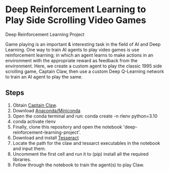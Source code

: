 # Deep Reinforcement Learning to Play Side Scrolling Video Games
Deep Reinforcement Learning Project

Game playing is an important & interesting task in the field of AI and Deep Learning. One way to train AI agents to play video games is use reinforcement learning; in which an agent learns to make actions in an environment with the appropriate reward as feedback from the environment. Here, we create a custom agent to play the classic 1995 side scrolling game, Captain Claw, then use a custom Deep Q-Learning network to train an AI agent to play the same.

## Steps

1. Obtain [Captain Claw](https://en.wikipedia.org/wiki/Claw_(video_game)).
2. Download [Anaconda/Miniconda](https://www.anaconda.com/)
3. Open the conda terminal and run: conda create -n rlenv python=3.10
4. conda activate rlenv
5. Finally, clone this repository and open the notebook 'deep-reinforcement-learning-project'.
6. Download and install [Tesseract](https://github.com/tesseract-ocr/tesseract)
7. Locate the path for the claw and tessarct executables in the notebook and input them.
8. Uncomment the first cell and run it to (pip) install all the required libraries.
9. Follow through the notebook to train the agent(s) to play Claw.
